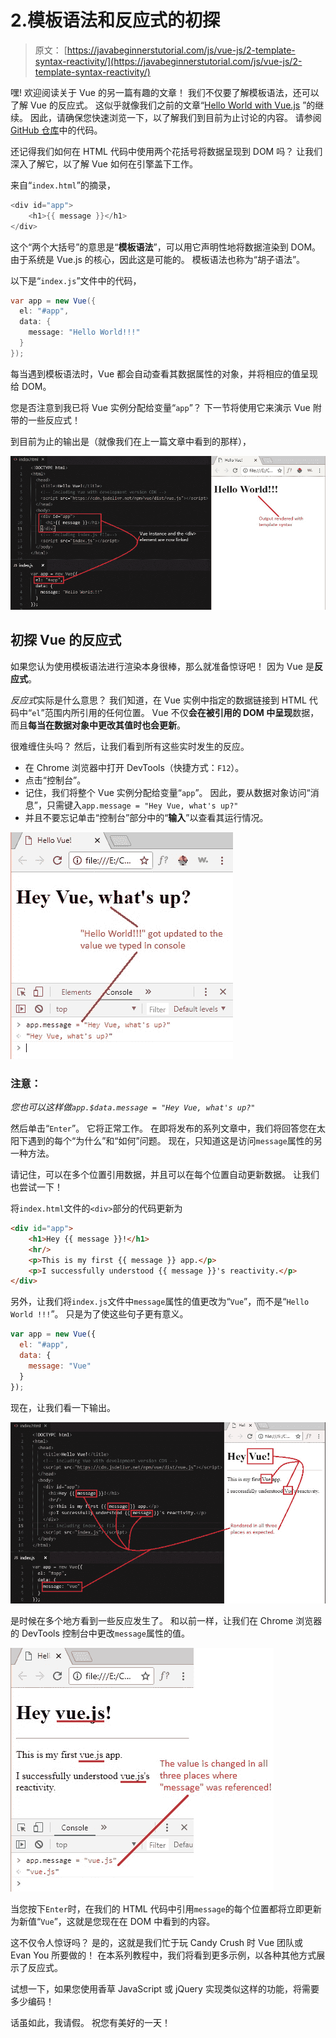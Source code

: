 # 2.模板语法和反应式的初探

> 原文： [https://javabeginnerstutorial.com/js/vue-js/2-template-syntax-reactivity/](https://javabeginnerstutorial.com/js/vue-js/2-template-syntax-reactivity/)

嘿! 欢迎阅读关于 Vue 的另一篇有趣的文章！ 我们不仅要了解模板语法，还可以了解 Vue 的反应式。 这似乎就像我们之前的文章“[Hello World with Vue.js](https://javabeginnerstutorial.com/js/vue-js/1-hello-world-with-vue-js/) ”的继续。 因此，请确保您快速浏览一下，以了解我们到目前为止讨论的内容。 请参阅 [GitHub 仓库](https://github.com/JBTAdmin/vuejs)中的代码。

还记得我们如何在 HTML 代码中使用两个花括号将数据呈现到 DOM 吗？ 让我们深入了解它，以了解 Vue 如何在引擎盖下工作。

来自“`index.html`”的摘录，

```java
<div id="app">
    <h1>{{ message }}</h1>
</div> 
```

这个“两个大括号”的意思是“**模板语法**”，可以用它声明性地将数据渲染到 DOM。 由于系统是 Vue.js 的核心，因此这是可能的。 模板语法也称为“胡子语法”。

以下是“`index.js`”文件中的代码，

```java
var app = new Vue({
  el: "#app",
  data: {
    message: "Hello World!!!"
  }
});
```

每当遇到模板语法时，Vue 都会自动查看其数据属性的对象，并将相应的值呈现给 DOM。

您是否注意到我已将 Vue 实例分配给变量“`app`”？ 下一节将使用它来演示 Vue 附带的一些反应式！

到目前为止的输出是（就像我们在上一篇文章中看到的那样），

![Vue.js output](img/6db1fd39a9ccc23d42cc746ed9c95ad8.png)

## 初探 Vue 的反应式

如果您认为使用模板语法进行渲染本身很棒，那么就准备惊讶吧！ 因为 Vue 是**反应式**。

*反应式*实际是什么意思？ 我们知道，在 Vue 实例中指定的数据链接到 HTML 代码中“`el`”范围内所引用的任何位置。 Vue 不仅**会在被引用的 DOM 中呈现**数据，而且**每当在数据对象中更改其值时也会更新**。

很难缠住头吗？ 然后，让我们看到所有这些实时发生的反应。

*   在 Chrome 浏览器中打开 DevTools（快捷方式：`F12`）。
*   点击“控制台”。
*   记住，我们将整个 Vue 实例分配给变量“`app`”。 因此，要从数据对象访问“消息”，只需键入`app.message = "Hey Vue, what's up?"`
*   并且不要忘记单击“控制台”部分中的“**输入**”以查看其运行情况。

![reactivity in action](img/a5f2cebad59f4377dc2a4483d01e4f09.png)

### 注意：

*您也可以这样做`app.$data.message = "Hey Vue, what's up?"`*

然后单击“`Enter`”。 它将正常工作。 在即将发布的系列文章中，我们将回答您在太阳下遇到的每个“为什么”和“如何”问题。 现在，只知道这是访问`message`属性的另一种方法。

请记住，可以在多个位置引用数据，并且可以在每个位置自动更新数据。 让我们也尝试一下！

将`index.html`文件的`<div>`部分的代码更新为

```html
<div id="app">
    <h1>Hey {{ message }}!</h1>
    <hr/>
    <p>This is my first {{ message }} app.</p>
    <p>I successfully understood {{ message }}'s reactivity.</p>
</div>
```

另外，让我们将`index.js`文件中`message`属性的值更改为“`Vue`”，而不是“`Hello World !!!`”。 只是为了使这些句子更有意义。

```javascript
var app = new Vue({
  el: "#app",
  data: {
    message: "Vue"
  }
});
```

现在，让我们看一下输出。

![Template syntax output](img/f0ca1d3ada6af3aff784a475696db25b.png)

是时候在多个地方看到一些反应发生了。 和以前一样，让我们​​在 Chrome 浏览器的 DevTools 控制台中更改`message`属性的值。

![Reactivity at multiple places](img/ad819e5f91d3748a6b02ab6da1e50ab5.png)

当您按下`Enter`时，在我们的 HTML 代码中引用`message`的每个位置都将立即更新为新值“`Vue`”，这就是您现在在 DOM 中看到的内容。

这不仅令人惊讶吗？ 是的，这就是我们忙于玩 Candy Crush 时 Vue 团队或 Evan You 所要做的！ 在本系列教程中，我们将看到更多示例，以各种其他方式展示了反应式。

试想一下，如果您使用香草 JavaScript 或 jQuery 实现类似这样的功能，将需要多少编码！

话虽如此，我请假。 祝您有美好的一天！
